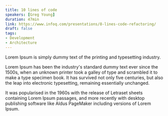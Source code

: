 ```yaml
---
title: 10 lines of code
speakers: [Greg Young]
duration: 47min
link: https://www.infoq.com/presentations/8-lines-code-refactoring/
draft: false
tags:
- Development
- Architecture
---
```



Lorem Ipsum is simply dummy text of the printing and typesetting industry.
 
Lorem Ipsum has been the industry's standard dummy text ever since the 1500s, 
when an unknown printer took a galley of type and scrambled it to make a type 
specimen book. It has survived not only five centuries, but also the leap into 
electronic typesetting, remaining essentially unchanged.
 
 
It was popularised in the 1960s with the release of Letraset sheets containing Lorem Ipsum passages, and more recently with desktop publishing software like Aldus PageMaker including versions of Lorem Ipsum.
